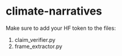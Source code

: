 # climate-narratives

Make sure to add your HF token to the files:
1. claim_verifier.py
2. frame_extractor.py

